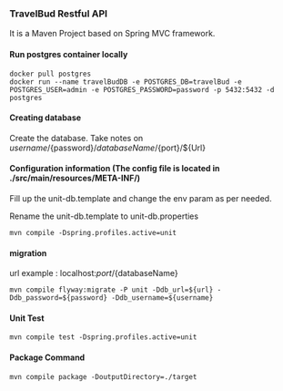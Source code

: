 ### TravelBud Restful API 

It is a Maven Project based on Spring MVC framework.

#### Run postgres container locally 

```
docker pull postgres
docker run --name travelBudDB -e POSTGRES_DB=travelBud -e POSTGRES_USER=admin -e POSTGRES_PASSWORD=password -p 5432:5432 -d postgres
```
#### Creating database 

Create the database.
Take notes on ${username}/${password}/${databaseName}/${port}/${Url}

#### Configuration information (The config file is located in ./src/main/resources/META-INF/)


Fill up the unit-db.template and change the env param as per needed.

Rename the unit-db.template to unit-db.properties

```
mvn compile -Dspring.profiles.active=unit
```


####  migration

url example : localhost:${port}/${databaseName}

```
mvn compile flyway:migrate -P unit -Ddb_url=${url} -Ddb_password=${password} -Ddb_username=${username}

```

#### Unit Test

```
mvn compile test -Dspring.profiles.active=unit 
```

#### Package Command

```
mvn compile package -DoutputDirectory=./target
```
